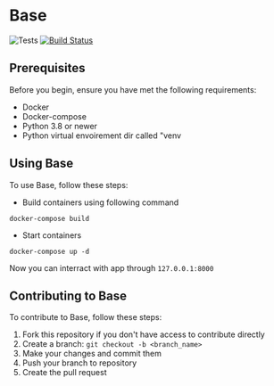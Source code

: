 # Base
![Tests](https://github.com/hiddenSt/Base/.github/workflows/lint_and_test.yml/badge.svg) [![Build Status](https://travis-ci.org/hiddenSt/Base.svg?branch=master)](https://travis-ci.org/hiddenSt/Base)
## Prerequisites
Before you begin, ensure you have met the following requirements:
* Docker
* Docker-compose
* Python 3.8 or newer
* Python virtual envoirement dir called "venv

## Using Base

To use Base, follow these steps:

* Build containers using following command
```Shell
docker-compose build
```
* Start containers
```Shell
docker-compose up -d
```
Now you can interract with app through `127.0.0.1:8000`

## Contributing to Base
To contribute to Base, follow these steps:
1. Fork this repository if you don't have access to contribute directly
2. Create a branch: `git checkout -b <branch_name>`
3. Make your changes and commit them
4. Push your branch to repository
5. Create the pull request



